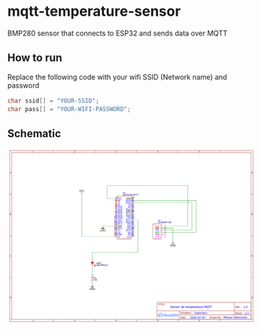 # mqtt-temperature-sensor
BMP280 sensor that connects to ESP32 and sends data over MQTT

## How to run
Replace the following code with your wifi SSID (Network name) and password

```c
char ssid[] = "YOUR-SSID";
char pass[] = "YOUR-WIFI-PASSWORD";
```

## Schematic
![Schematic](./images/schematic.png)


